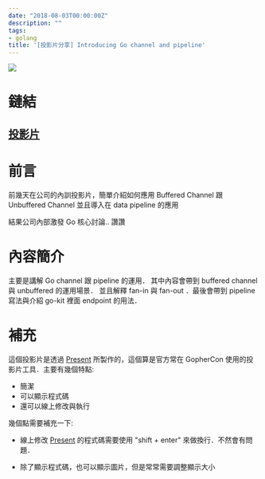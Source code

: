 ```yaml
---
date: "2018-08-03T00:00:00Z"
description: ""
tags:
- golang
title: '[投影片分享] Introducing Go channel and pipeline'
---
```




![](https://talks.golang.org/2012/waza/gophercomplex1.jpg)

# 鏈結

## [投影片](https://go-talks.appspot.com/github.com/kkdai/GolangTalks/introduction-channel/gochannel.slide#1)

# 前言



前幾天在公司的內訓投影片，簡單介紹如何應用 Buffered Channel 跟 Unbuffered Channel 並且導入在 data pipeline 的應用

結果公司內部激發 Go 核心討論.. 讚讚

# 內容簡介

主要是講解 Go channel 跟 pipeline 的運用． 其中內容會帶到 buffered channel 與 unbuffered 的運用場景． 並且解釋 fan-in 與 fan-out ．最後會帶到 pipeline 寫法與介紹 go-kit 裡面 endpoint 的用法．

# 補充

這個投影片是透過 [Present](https://godoc.org/golang.org/x/tools/present) 所製作的，這個算是官方常在 GopherCon 使用的投影片工具．主要有幾個特點:

- 簡潔
- 可以顯示程式碼
- 還可以線上修改與執行

幾個點需要補充一下:

- 線上修改 [Present](https://godoc.org/golang.org/x/tools/present) 的程式碼需要使用 "shift + enter" 來做換行．不然會有問題．

- 除了顯示程式碼，也可以顯示圖片，但是常常需要調整顯示大小

   